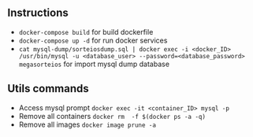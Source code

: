 ## Instructions

* ```docker-compose build``` for build dockerfile
* ```docker-compose up -d``` for run docker services
* ```cat mysql-dump/sorteiosdump.sql | docker exec -i <docker_ID> /usr/bin/mysql -u <database_user> --password=<database_password> megasorteios``` for import mysql dump database

## Utils commands

* Access mysql prompt ```docker exec -it <container_ID> mysql -p```
* Remove all containers ```docker rm  -f $(docker ps -a -q)```
* Remove all images ```docker image prune -a```